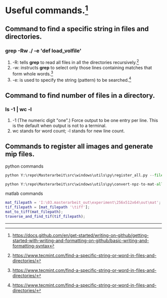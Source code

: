 # Useful commands.[^format]


## Command to find a specific string in files and directories.
### **grep -Rw ./ -e 'def load_volfile'**
1. -R: tells **grep** to read all files in all the directories recursively.[^1]
2. -w: instructs **grep** to select only those lines containing matches that form whole words.[^1]
3. -e: is used to specify the string (pattern) to be searched.[^1]

## Command to find number of files in a directory.
### **ls -1 | wc -l**
1. -1 (The numeric digit "one".) Force output to be one entry per line. This is the default when output is not to a terminal.
2. wc stands for word count; -l stands for new line count.

## Commands to register all images and generate mip files.
python commands
```py
python Y:\repo\Masterarbeit\src\windows\utils\py\register_all.py --file-list I:\00.masterarbeit_dataset\04.Affine_Registered\01.larvalign_data-Affine_Registered\Voxelmorph_list.txt --gpu 0 --fixed I:\00.masterarbeit_dataset\00.atlas\np-scaled-channel\npz\np_atlas_scaled.npz --model I:\03.masterarbeit_out\experiment\256x512x64_config_V2_noNorm\model\0029.h5 --out-path I:\03.masterarbeit_out\experiment\256x512x64_config_V2_noNorm\out

python Y:\repo\Masterarbeit\src\windows\utils\py\convert-npz-to-mat-all.py --file-path I:\03.masterarbeit_out\experiment\256x512x64_config_V2_noNorm\out
```
matlab commands
```Matlab
mat_filepath = 'I:\03.masterarbeit_out\experiment\256x512x64\out\mat';
tif_filepath = [mat_filepath '\tiff'];
mat_to_tiff(mat_filepath);
traverse_and_find_tif(tif_filepath);
```

--------
[^1]: https://www.tecmint.com/find-a-specific-string-or-word-in-files-and-directories/
[^format]: https://docs.github.com/en/get-started/writing-on-github/getting-started-with-writing-and-formatting-on-github/basic-writing-and-formatting-syntax
